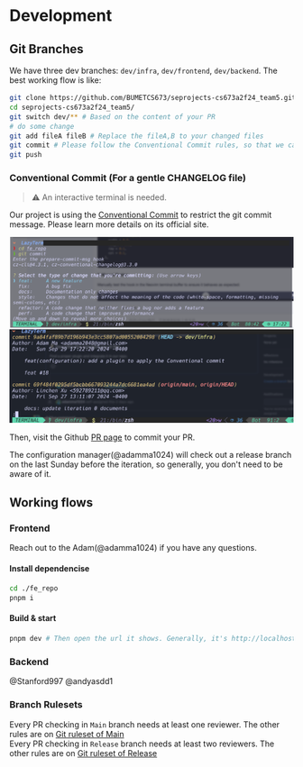 # Development

## Git Branches

We have three dev branches: `dev/infra`, `dev/frontend`, `dev/backend`. The best working flow is like:

```bash
git clone https://github.com/BUMETCS673/seprojects-cs673a2f24_team5.git
cd seprojects-cs673a2f24_team5/
git switch dev/** # Based on the content of your PR
# do some change
git add fileA fileB # Replace the fileA,B to your changed files
git commit # Please follow the Conventional Commit rules, so that we can have a gentle CHANGELOG.md then.
git push
```

### Conventional Commit (For a gentle CHANGELOG file)

> ⚠️ An interactive terminal is needed.  

Our project is using the [Conventional Commit](https://www.conventionalcommits.org/en/v1.0.0/) to restrict the git commit message. Please learn more details on its official site.  

![git_commit_plugin](../images/git_commit_plugin.png)
![git_commit](../images/git_commit.png)

Then, visit the Github [PR page](https://github.com/BUMETCS673/seprojects-cs673a2f24_team5/pulls) to commit your PR.

The configuration manager(@adamma1024) will check out a release branch on the last Sunday before the iteration, so generally, you don't need to be aware of it.

## Working flows

### Frontend

Reach out to the Adam(@adamma1024) if you have any questions.

#### Install dependencise

```bash
cd ./fe_repo
pnpm i
```

#### Build & start

```bash
pnpm dev # Then open the url it shows. Generally, it's http://localhost:5173/ if you don't change the default Vite configuration.
```

### Backend

@Stanford997 @andyasdd1

### Branch Rulesets

Every PR checking in `Main` branch needs at least one reviewer. The other rules are on [Git ruleset of Main](https://github.com/BUMETCS673/seprojects-cs673a2f24_team5/settings/rules/1954560)  
Every PR checking in `Release` branch needs at least two reviewers. The other rules are on [Git ruleset of Release](https://github.com/BUMETCS673/seprojects-cs673a2f24_team5/settings/rules/1954560)
